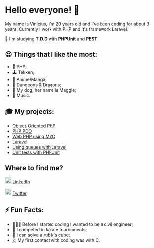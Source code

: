 # Hello everyone! 👋

My name is Vinícius, I'm 20 years old and I've been coding for about 3 years. Currently I work with PHP and it's framework Laravel.

🌱 I'm studying <b>T.D.D</b> with <b>PHPUnit</b> and <b>PEST</b>.


## 😍 Things that I like the most: 
- 🐘 PHP;
- 🕹 Tekken;
- 📖 Anime/Manga;
- 🎲 Dungeons & Dragons;
- 🐶 My dog, her name is Maggie;
- 🎼 Music.


## 🎓 My projects:
- [Object-Oriented PHP](https://github.com/isnotvinicius/php_orientado_objetos)
- [PHP PDO](https://github.com/isnotvinicius/php_pdo)
- [Web PHP using MVC](https://github.com/isnotvinicius/php_web_mvc)
- [Laravel](https://github.com/isnotvinicius/laravel)
- [Using queues with Laravel](https://github.com/isnotvinicius/laravel-queues)
- [Unit tests with PHPUnit](https://github.com/isnotvinicius/php-unit)


## Where to find me?
<img src="https://image.flaticon.com/icons/svg/174/174857.svg" width="20" height="20x">  [LinkedIn](https://www.linkedin.com/in/isnotvinicius/)

<img src="https://image.flaticon.com/icons/svg/733/733579.svg" width="20px" height="20px">  [Twitter](https://www.twitter.com/isnotvinicius)

## ⚡️ Fun Facts:
- 👷🏽‍♂️ Before I started coding I wanted to be a civil engineer;
- 🥇 I competed in karate tournaments;
- 🧩 I can solve a rubik's cube;
- 🇨 My first contact with coding was with C.
